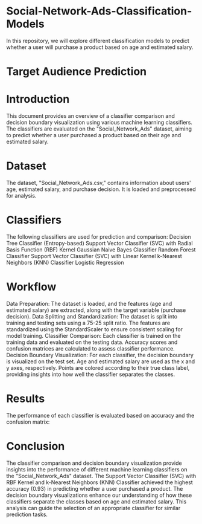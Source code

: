 # Social-Network-Ads-Classification-Models
In this repository, we will explore different classification models to predict whether a user will purchase a product based on age and estimated salary.

# Target Audience Prediction

# Introduction
This document provides an overview of a classifier comparison and decision boundary
visualization using various machine learning classifiers. The classifiers are evaluated on the
"Social_Network_Ads" dataset, aiming to predict whether a user purchased a product based on
their age and estimated salary.

# Dataset
The dataset, "Social_Network_Ads.csv," contains information about users' age, estimated
salary, and purchase decision. It is loaded and preprocessed for analysis.

# Classifiers
The following classifiers are used for prediction and comparison:
Decision Tree Classifier (Entropy-based)
Support Vector Classifier (SVC) with Radial Basis Function (RBF) Kernel
Gaussian Naive Bayes Classifier
Random Forest Classifier
Support Vector Classifier (SVC) with Linear Kernel
k-Nearest Neighbors (KNN) Classifier
Logistic Regression

# Workflow
Data Preparation: The dataset is loaded, and the features (age and estimated salary) are
extracted, along with the target variable (purchase decision).
Data Splitting and Standardization: The dataset is split into training and testing sets using a
75-25 split ratio. The features are standardized using the StandardScaler to ensure consistent
scaling for model training.
Classifier Comparison: Each classifier is trained on the training data and evaluated on the
testing data. Accuracy scores and confusion matrices are calculated to assess classifier
performance.
Decision Boundary Visualization: For each classifier, the decision boundary is visualized on the
test set. Age and estimated salary are used as the x and y axes, respectively. Points are colored
according to their true class label, providing insights into how well the classifier separates the
classes.

# Results
The performance of each classifier is evaluated based on accuracy and the confusion matrix:

# Conclusion
The classifier comparison and decision boundary visualization provide insights into the
performance of different machine learning classifiers on the "Social_Network_Ads" dataset. The
Support Vector Classifier (SVC) with RBF Kernel and k-Nearest Neighbors (KNN) Classifier
achieved the highest accuracy (0.93) in predicting whether a user purchased a product. The
decision boundary visualizations enhance our understanding of how these classifiers separate
the classes based on age and estimated salary. This analysis can guide the selection of an
appropriate classifier for similar prediction tasks.

